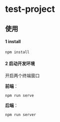 # test-project

## 使用

#### 1 install
```
npm install
```
#### 2 启动开发环境
开启两个终端窗口

**前端**：
```
npm run serve
```
**后端**：
```
npm run server
```
